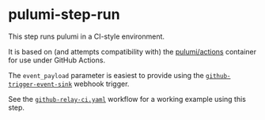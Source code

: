 # pulumi-step-run

This step runs pulumi in a CI-style environment.

It is based on (and attempts compatibility with) the [pulumi/actions](https://www.pulumi.com/docs/guides/continuous-delivery/github-actions/) container for use under GitHub Actions.

The `event_payload` parameter is easiest to provide using the [`github-trigger-event-sink`](https://github.com/relay-integrations/relay-github/triggers/github-trigger-event-sink/) webhook trigger.

See the [`github-relay-ci.yaml`](https://github.com/relay-integrations/relay-pulumi/workflows/github-relay-ci/) workflow for a working example using this step.
